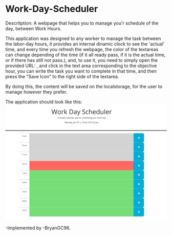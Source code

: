 # Work-Day-Scheduler

Descritption:
A webpage that helps you to manage you'r schedule of the day, between Work Hours.

This application was designed to any worker to manage the task between the labor-day hours, it provides an internal dinamic clock to see the 'actual' time, and every time you refresh the webpage, the color of the textareas can change depending of the time (if it all ready pass, if it is the actual time, or if there has still not pass.), and, to use it, you need to simply open the provided URL:
, and click in the text area corresponding to the objective hour, you can write the task you want to complete in that time, and then press the "Save Icon" to the right side of the textarea.

By doing this, the content will be saved on the localstorage, for the user to manage however they prefer.

The application should look like this:
![Example image of how the application should look](./Assets/422163316_850045770256524_6759362636586776582_n.png)


-Implemented by -BryanGC96.
